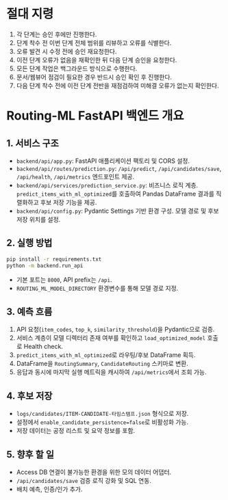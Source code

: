 # 절대 지령
1. 각 단계는 승인 후에만 진행한다.
2. 단계 착수 전 이번 단계 전체 범위를 리뷰하고 오류를 식별한다.
3. 오류 발견 시 수정 전에 승인 재요청한다.
4. 이전 단계 오류가 없음을 재확인한 뒤 다음 단계 승인을 요청한다.
5. 모든 단계 작업은 백그라운드 방식으로 수행한다.
6. 문서/웹뷰어 점검이 필요한 경우 반드시 승인 확인 후 진행한다.
7. 다음 단계 착수 전에 이전 단계 전반을 재점검하여 미해결 오류가 없는지 확인한다.

# Routing-ML FastAPI 백엔드 개요

## 1. 서비스 구조
- `backend/api/app.py`: FastAPI 애플리케이션 팩토리 및 CORS 설정.
- `backend/api/routes/prediction.py`: `/api/predict`, `/api/candidates/save`, `/api/health`, `/api/metrics` 엔드포인트 제공.
- `backend/api/services/prediction_service.py`: 비즈니스 로직 계층. `predict_items_with_ml_optimized`를 호출하여 Pandas DataFrame 결과를 직렬화하고 후보 저장 기능을 제공.
- `backend/api/config.py`: Pydantic Settings 기반 환경 구성. 모델 경로 및 후보 저장 위치를 설정.

## 2. 실행 방법
```bash
pip install -r requirements.txt
python -m backend.run_api
```
- 기본 포트는 `8000`, API prefix는 `/api`.
- `ROUTING_ML_MODEL_DIRECTORY` 환경변수를 통해 모델 경로 지정.

## 3. 예측 흐름
1. API 요청(`item_codes`, `top_k`, `similarity_threshold`)을 Pydantic으로 검증.
2. 서비스 계층이 모델 디렉터리 존재 여부를 확인하고 `load_optimized_model` 호출로 Health check.
3. `predict_items_with_ml_optimized`로 라우팅/후보 DataFrame 획득.
4. DataFrame을 `RoutingSummary`, `CandidateRouting` 스키마로 변환.
5. 응답과 동시에 마지막 실행 메트릭을 캐시하여 `/api/metrics`에서 조회 가능.

## 4. 후보 저장
- `logs/candidates/ITEM-CANDIDATE-타임스탬프.json` 형식으로 저장.
- 설정에서 `enable_candidate_persistence=false`로 비활성화 가능.
- 저장 데이터는 공정 리스트 및 요약 정보를 포함.

## 5. 향후 할 일
- Access DB 연결이 불가능한 환경을 위한 모의 데이터 어댑터.
- `/api/candidates/save` 검증 로직 강화 및 SQL 연동.
- 배치 예측, 인증/인가 추가.
